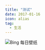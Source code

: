 ```yaml
---
title: "测试"
date: 2017-01-16
icon: alias
tag:
  - 生活
---
```


![Bing 每日壁纸](https://file.mo7.cc/api/public/bz?idx=1)

